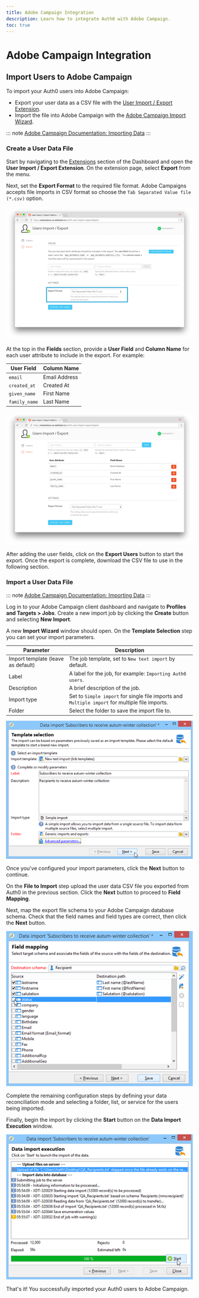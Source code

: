 ```yaml
---
title: Adobe Campaign Integration
description: Learn how to integrate Auth0 with Adobe Campaign.
toc: true
---
```


# Adobe Campaign Integration

## Import Users to Adobe Campaign

To import your Auth0 users into Adobe Campaign:

- Export your user data as a CSV file with the [User Import / Export Extension](/extensions/user-import-export).
- Import the file into Adobe Campaign with the [Adobe Campaign Import Wizard](https://docs.campaign.adobe.com/doc/AC/en/PTF_Importing-Exporting_data_Importing_data.html).

::: note
[Adobe Campaign Documentation: Importing Data](https://docs.campaign.adobe.com/doc/AC/en/PTF_Importing-Exporting_data_Importing_data.html)
:::

### Create a User Data File

Start by navigating to the [Extensions](${manage_url}/#/extensions) section of the Dashboard and open the **User Import / Export Extension**. On the extension page, select **Export** from the menu.

Next, set the **Export Format** to the required file format. Adobe Campaigns accepts file imports in CSV format so choose the `Tab Separated Value file (*.csv)` option.

![User Import/Export Extension Format](/media/articles/integrations/marketing/import-export-set-format.png)

At the top in the **Fields** section, provide a **User Field** and **Column Name** for each user attribute to include in the export. For example:

User Field | Column Name
-----------|------------
`email` | Email Address
`created_at` | Created At
`given_name` | First Name
`family_name` | Last Name

![User Import/Export Extension Fields](/media/articles/integrations/marketing/import-export-fields.png)

After adding the user fields, click on the **Export Users** button to start the export. Once the export is complete, download the CSV file to use in the following section.

### Import a User Data File

::: note
[Adobe Campaign Documentation: Importing Data](https://docs.campaign.adobe.com/doc/AC/en/PTF_Importing-Exporting_data_Importing_data.html)
:::

Log in to your Adobe Campaign client dashboard and navigate to **Profiles and Targets > Jobs**. Create a new import job by clicking the **Create** button and selecting **New Import**.

A new **Import Wizard** window should open. On the **Template Selection** step you can set your import parameters.

Parameter | Description
----------|------------
Import template (leave as default) | The job template, set to `New text import` by default.
Label | A label for the job, for example: `Importing Auth0 users`.
Description | A brief description of the job.
Import type | Set to `Simple import` for single file imports and `Multiple import` for multiple file imports.
Folder | Select the folder to save the import file to.

![Adobe Campaign Import Wizard Template Selection](/media/articles/integrations/marketing/adobe-campaign/template-selection.png)

Once you've configured your import parameters, click the **Next** button to continue.

On the **File to Import** step upload the user data CSV file you exported from Auth0 in the previous section. Click the **Next** button to proceed to **Field Mapping**.

Next, map the export file schema to your Adobe Campaign database schema. Check that the field names and field types are correct, then click the **Next** button.

![Adobe Campaign Import Wizard Field Mapping](/media/articles/integrations/marketing/adobe-campaign/field-mapping.png)

Complete the remaining configuration steps by defining your data reconciliation mode and selecting a folder, list, or service for the users being imported.

Finally, begin the import by clicking the **Start** button on the **Data Import Execution** window.

![Adobe Campaign Import Wizard Data Import Execution](/media/articles/integrations/marketing/adobe-campaign/import-execution.png)

That's it! You successfully imported your Auth0 users to Adobe Campaign.
